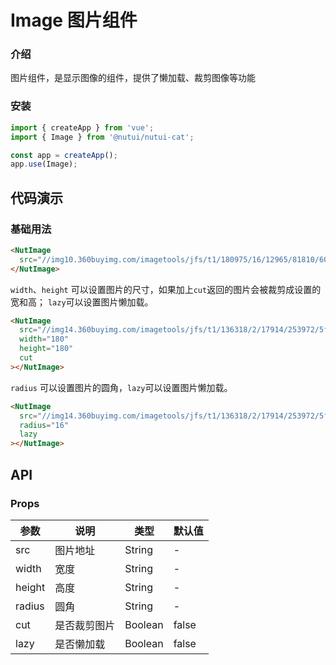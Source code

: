 # Image 图片组件

### 介绍

图片组件，是显示图像的组件，提供了懒加载、裁剪图像等功能

### 安装

``` javascript
import { createApp } from 'vue';
import { Image } from '@nutui/nutui-cat';

const app = createApp();
app.use(Image);
```

## 代码演示

### 基础用法

```html
<NutImage 
  src="//img10.360buyimg.com/imagetools/jfs/t1/180975/16/12965/81810/60e3c271E6846510d/b957175211011d62.png">
</NutImage>
```

`width`、`height` 可以设置图片的尺寸，如果加上`cut`返回的图片会被裁剪成设置的宽和高；
`lazy`可以设置图片懒加载。

```html
<NutImage
  src="//img14.360buyimg.com/imagetools/jfs/t1/136318/2/17914/253972/5fbcb355E73dd171e/7afebc86dec494e4.png"
  width="180"
  height="180"
  cut
></NutImage>
```

`radius` 可以设置图片的圆角，`lazy`可以设置图片懒加载。

```html
<NutImage
  src="//img14.360buyimg.com/imagetools/jfs/t1/136318/2/17914/253972/5fbcb355E73dd171e/7afebc86dec494e4.png"
  radius="16"
  lazy
></NutImage>
```

## API

### Props

| 参数         | 说明                  | 类型   | 默认值     |
|--------------|----------------------|--------|----------|
| src        | 图片地址   | String | -    |
| width      | 宽度       | String | -    |
| height     | 高度       | String | -    |
| radius     | 圆角       | String | -    |
| cut        | 是否裁剪图片 | Boolean | false |
| lazy       | 是否懒加载   | Boolean | false |

<!-- ### Events

| 事件名 | 说明           | 回调参数     |
|--------|----------------|--------------|
| click  | 点击按钮时触发 | event: Event | -->

